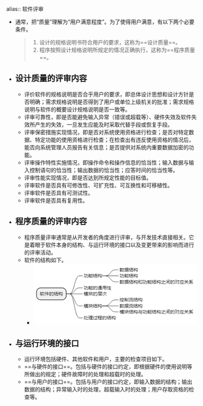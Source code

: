 alias:: 软件评审

- 通常，把“质量”理解为“用户满意程度”。为了使得用户满意，有以下两个必要条件。
  > 1. 设计的规格说明书符合用户的要求，这称为==设计质量==。
  > 2. 程序按照设计规格说明所规定的情况正确执行，这称为==程序质量==。
- ## 设计质量的评审内容
	- 评价软件的规格说明是否合乎用户的要求，即总体设计思想和设计方针是否明确；需求规格说明是否得到了用户或单位上级机关的批准；需求规格说明与软件的概要设计规格说明是否一致等。
	- 评审可靠性，即是否能避免输入异常（错误或超载等）、硬件失效及软件失效所产生的失效，一旦发生应能及时采取代替手段或恢复手段。
	- 评审保密措施实现情况，即是否对系统使用资格进行检查；是否对特定数据、特定功能的使用资格进行检查；在检查出有违反使用资格的情况后，能否向系统管理人员报告有关信息；是否提供对系统内重要数据加密的功能。
	- 评审操作特性实施情况，即操作命令和操作信息的恰当性；输入数据与输入控制语句的恰当性；输出数据的恰当性；应答时间的恰当性等。
	- 评审性能实现情况，即是否达到所规定性能的目标值。
	- 评审软件是否具有可修改性、可扩充性、可互换性和可移植性。
	- 评审软件是否具有可测试性。
	- 评审软件是否具有复用性。
- ## 程序质量的评审内容
	- 程序质量评审通常是从开发者的角度进行评审，与开发技术直接相关。它是着眼于软件本身的结构、与运行环境的接口以及变更带来的影响而进行的评审活动。
	- 软件的结构如下。
		- ![image.png](../assets/image_1649030871824_0.png)
- ## 与运行环境的接口
	- 运行环境包括硬件、其他软件和用户，主要的检查项目如下。
	- ==与硬件的接口==。包括与硬件的接口约定，即根据硬件的使用说明等所做出的规定；硬件故障时的处理和超载时的处理。
	- ==与用户的接口==。包括与用户的接口约定，即输入数据的结构；输出数据的结构；异常输入时的处理，超载输入时的处理；用户存取资格的检查等。